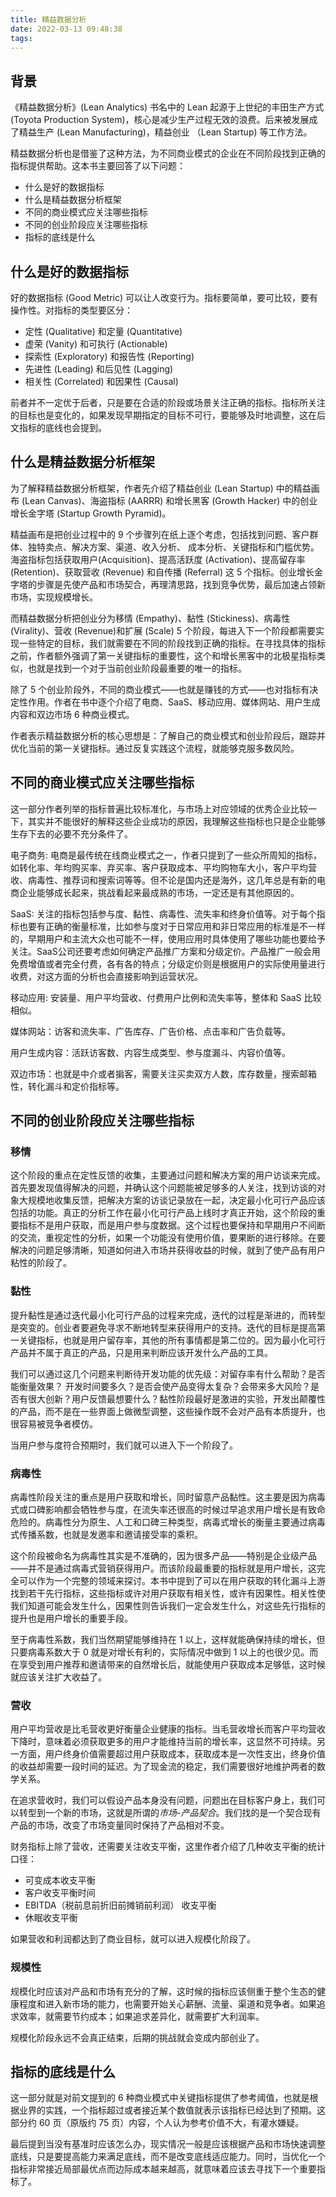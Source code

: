 ```yaml
---
title: 精益数据分析
date: 2022-03-13 09:48:38
tags:
---
```

## 背景

《精益数据分析》(Lean Analytics) 书名中的 Lean 起源于上世纪的丰田生产方式 (Toyota Production System)，核心是减少生产过程无效的浪费。后来被发展成了精益生产 (Lean Manufacturing)，精益创业 （Lean Startup) 等工作方法。

<!-- more -->
精益数据分析也是借鉴了这种方法，为不同商业模式的企业在不同阶段找到正确的指标提供帮助。这本书主要回答了以下问题：
* 什么是好的数据指标
* 什么是精益数据分析框架
* 不同的商业模式应关注哪些指标
* 不同的创业阶段应关注哪些指标
* 指标的底线是什么


## 什么是好的数据指标
好的数据指标 (Good Metric) 可以让人改变行为。指标要简单，要可比较，要有操作性。对指标的类型要区分：
- 定性 (Qualitative) 和定量 (Quantitative)
- 虚荣 (Vanity) 和可执行 (Actionable)
- 探索性 (Exploratory) 和报告性 (Reporting)
- 先进性 (Leading) 和后见性 (Lagging)
- 相关性 (Correlated) 和因果性 (Causal)

前者并不一定优于后者，只是要在合适的阶段或场景关注正确的指标。指标所关注的目标也是变化的，如果发现早期指定的目标不可行，要能够及时地调整，这在后文指标的底线也会提到。

## 什么是精益数据分析框架
为了解释精益数据分析框架，作者先介绍了精益创业 (Lean Startup) 中的精益画布 (Lean Canvas)、海盗指标 (AARRR) 和增长黑客 (Growth Hacker) 中的创业增长金字塔 (Startup Growth Pyramid)。

精益画布是把创业过程中的 9 个步骤列在纸上逐个考虑，包括找到问题、客户群体、独特卖点、解决方案、渠道、收入分析、 成本分析、关键指标和门槛优势。海盗指标包括获取用户(Acquisition)、提高活跃度 (Activation)、提高留存率 (Retention)、获取营收 (Revenue) 和自传播 (Referral) 这 5 个指标。创业增长金字塔的步骤是先使产品和市场契合，再理清思路，找到竞争优势，最后加速占领新市场，实现规模增长。

而精益数据分析把创业分为移情 (Empathy)、黏性 (Stickiness)、病毒性 (Virality)、营收 (Revenue)和扩展 (Scale) 5 个阶段，每进入下一个阶段都需要实现一些特定的目标，我们就需要在不同的阶段找到正确的指标。在寻找具体的指标之前，作者额外强调了第一关键指标的重要性，这个和增长黑客中的北极星指标类似，也就是找到一个对于当前创业阶段最重要的唯一的指标。

除了 5 个创业阶段外，不同的商业模式——也就是赚钱的方式——也对指标有决定性作用。作者在书中逐个介绍了电商、SaaS、移动应用、媒体网站、用户生成内容和双边市场 6 种商业模式。

作者表示精益数据分析的核心思想是：了解自己的商业模式和创业阶段后，跟踪并优化当前的第一关键指标。通过反复实践这个流程，就能够克服多数风险。

## 不同的商业模式应关注哪些指标

这一部分作者列举的指标普遍比较标准化，与市场上对应领域的优秀企业比较一下，其实并不能很好的解释这些企业成功的原因，我理解这些指标也只是企业能够生存下去的必要不充分条件了。

电子商务: 电商是最传统在线商业模式之一，作者只提到了一些众所周知的指标，如转化率、年均购买率、弃买率、客户获取成本、平均购物车大小，客户平均营收、病毒性、推荐词和搜索词等等。但不论是国内还是海外，这几年总是有新的电商企业能够成长起来，挑战看起来最成熟的市场，一定还是有其他原因的。

SaaS: 关注的指标包括参与度、黏性、病毒性、流失率和终身价值等。对于每个指标也要有正确的衡量标准，比如参与度对于日常应用和非日常应用的标准是不一样的，早期用户和主流大众也可能不一样，使用应用时具体使用了哪些功能也要给予关注。SaaS公司还要考虑如何确定产品推广方案和分级定价。产品推广一般会用免费增值或者完全付费，各有各的特点；分级定价则是根据用户的实际使用量进行收费，对这方面的分析也会直接影响到运营状况。

移动应用: 安装量、用户平均营收、付费用户比例和流失率等，整体和 SaaS 比较相似。

媒体网站：访客和流失率、广告库存、广告价格、点击率和广告负载等。

用户生成内容：活跃访客数、内容生成类型、参与度漏斗、内容价值等。

双边市场：也就是中介或者掮客，需要关注买卖双方人数，库存数量，搜索邮箱性，转化漏斗和定价指标等。

## 不同的创业阶段应关注哪些指标

### 移情
这个阶段的重点在定性反馈的收集，主要通过问题和解决方案的用户访谈来完成。首先要发现值得解决的问题，并确认这个问题能被足够多的人关注，找到访谈的对象大规模地收集反馈，把解决方案的访谈记录放在一起，决定最小化可行产品应该包括的功能。真正的分析工作在最小化可行产品上线时才真正开始，这个阶段的重要指标不是用户获取，而是用户参与度数据。这个过程也要保持和早期用户不间断的交流，重视定性的分析，如果一个功能没有使用价值，要果断的进行移除。在要解决的问题足够清晰，知道如何进入市场并获得收益的时候，就到了使产品有用户粘性的阶段了。

### 黏性
提升黏性是通过迭代最小化可行产品的过程来完成，迭代的过程是渐进的，而转型是突变的。创业者要避免寻求不断地转型来获得用户的支持。迭代的目标是提高第一关键指标，也就是用户留存率，其他的所有事情都是第二位的。因为最小化可行产品并不属于真正的产品，只是用来判断应该开发什么产品的工具。

我们可以通过这几个问题来判断待开发功能的优先级：对留存率有什么帮助？是否能衡量效果？ 开发时间要多久？是否会使产品变得太复杂？会带来多大风险？是否有很大创新？用户反馈最想要什么？黏性阶段最好是激进的实验，开发出颠覆性的产品，而不是在一些界面上做微型调整，这些操作既不会对产品有本质提升，也很容易被竞争者模仿。

当用户参与度符合预期时，我们就可以进入下一个阶段了。

### 病毒性
病毒性阶段关注的重点是用户获取和增长，同时留意产品黏性。这主要是因为病毒式或口碑影响都会牺牲参与度，在流失率还很高的时候过早追求用户增长是有致命危险的。病毒性分为原生、人工和口碑三种类型，病毒式增长的衡量主要通过病毒式传播系数，也就是发邀率和邀请接受率的乘积。

这个阶段被命名为病毒性其实是不准确的，因为很多产品——特别是企业级产品——并不是通过病毒式营销获得用户。而该阶段最重要的指标就是用户增长，这完全可以作为一个完整的领域来探讨。本书中提到了可以在用户获取的转化漏斗上游找到若干先行指标，这些指标或许对用户获取有相关性，或许有因果性。相关性使我们知道可能会发生什么，因果性则告诉我们一定会发生什么，对这些先行指标的提升也是用户增长的重要手段。

至于病毒性系数，我们当然期望能够维持在 1 以上，这样就能确保持续的增长，但只要病毒系数大于 0 就是对增长有利的，实际情况中做到 1 以上的也很少见。而在享受到用户推荐和邀请带来的自然增长后，就能使用户获取成本足够低，这时候就应该关注扩大收益了。

### 营收
用户平均营收是比毛营收更好衡量企业健康的指标。当毛营收增长而客户平均营收下降时，意味着必须获取更多的用户才能维持当前的增长率，这显然不可持续。另一方面，用户终身价值需要超过用户获取成本，获取成本是一次性支出，终身价值的收益却需要一段时间的延迟。为了现金流的稳定，我们需要很好地维护两者的数学关系。

在追求营收时，我们可以假设产品本身没有问题，问题出在目标客户身上，我们可以转型到一个新的市场，这就是所谓的*市场-产品契合*。我们找的是一个契合现有产品的市场，改变了市场变量同时保持了产品相对不变。

财务指标上除了营收，还需要关注收支平衡，这里作者介绍了几种收支平衡的统计口径：
- 可变成本收支平衡
- 客户收支平衡时间
- EBITDA（税前息前折旧前摊销前利润） 收支平衡
- 休眠收支平衡

如果营收和利润都达到了商业目标，就可以进入规模化阶段了。

### 规模性
规模化时应该对产品和市场有充分的了解，这时候的指标应该侧重于整个生态的健康程度和进入新市场的能力，也需要开始关心薪酬、流量、渠道和竞争者。如果追求效率，就需要节约成本；如果追求差异化，就需要扩大利润率。

规模化阶段永远不会真正结束，后期的挑战就会变成内部创业了。

## 指标的底线是什么

这一部分就是对前文提到的 6 种商业模式中关键指标提供了参考阈值，也就是根据业界的实践，一个指标超过或者接近某个数值就表示该指标已经达到了预期。这部分约 60 页（原版约 75 页）内容，个人认为参考价值不大，有灌水嫌疑。

最后提到当没有基准时应该怎么办，现实情况一般是应该根据产品和市场快速调整底线，只是要提高能力来满足底线，而不是改变底线适应能力。同时，当优化一个指标非常接近局部最优点而边际成本越来越高，就意味着应该去寻找下一个重要指标了。

